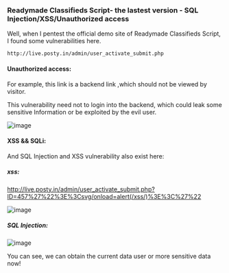 ### Readymade Classifieds Script- the lastest version - SQL Injection/XSS/Unauthorized access

Well,  when I pentest the official demo site of Readymade Classifieds Script, I found some vulnerabilities here.

```
http://live.posty.in/admin/user_activate_submit.php
```

#### Unauthorized access:

For example, this link is a backend link ,which should not be viewed by visitor.

This vulnerability need not to login into the backend, which could leak some sensitive Information or be exploited by the evil user.

![image](https://raw.githubusercontent.com/d4wner/Vulnerabilities-Report/master/pic/Readymade-Classifieds-Script/access.png)

#### XSS && SQLi:

And  SQL Injection and XSS vulnerability also exist here:

##### xss:

http://live.posty.in/admin/user_activate_submit.php?ID=457%27%22%3E%3Csvg/onload=alert(/xss/)%3E%3C%27%22


![image](https://raw.githubusercontent.com/d4wner/Vulnerabilities-Report/master/pic/Readymade-Classifieds-Script/xss.png)


##### SQL Injection:


![image](https://raw.githubusercontent.com/d4wner/Vulnerabilities-Report/master/pic/Readymade-Classifieds-Script/sqli.png)


You can see,  we can obtain the current data user or more sensitive data now!


